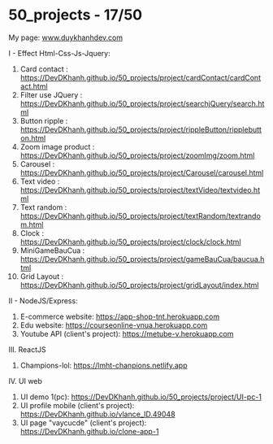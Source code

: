 # 50_projects - 17/50
My page: www.duykhanhdev.com



I - Effect Html-Css-Js-Jquery:
1. Card contact : https://DevDKhanh.github.io/50_projects/project/cardContact/cardContact.html
2. Filter use JQuery : https://DevDKhanh.github.io/50_projects/project/searchjQuery/search.html
3. Button ripple : https://DevDKhanh.github.io/50_projects/project/rippleButton/ripplebutton.html
4. Zoom image product : https://DevDKhanh.github.io/50_projects/project/zoomImg/zoom.html
5. Carousel : https://DevDKhanh.github.io/50_projects/project/Carousel/carousel.html
6. Text video : https://DevDKhanh.github.io/50_projects/project/textVideo/textvideo.html
7. Text random : https://DevDKhanh.github.io/50_projects/project/textRandom/textrandom.html
8. Clock : https://DevDKhanh.github.io/50_projects/project/clock/clock.html
9. MiniGameBauCua : https://DevDKhanh.github.io/50_projects/project/gameBauCua/baucua.html
10. Grid Layout : https://DevDKhanh.github.io/50_projects/project/gridLayout/index.html



II - NodeJS/Express:
1. E-commerce website: https://app-shop-tnt.herokuapp.com
2. Edu website: https://courseonline-vnua.herokuapp.com
3. Youtube API (client's project): https://metube-v.herokuapp.com

III. ReactJS
1. Champions-lol: https://lmht-chanpions.netlify.app

IV. UI web
1. UI demo 1(pc): https://DevDKhanh.github.io/50_projects/project/UI-pc-1
2. UI profile mobile (client's project): https://DevDKhanh.github.io/vlance_ID.49048
3. UI page "vaycucde" (client's project): https://DevDKhanh.github.io/clone-app-1
